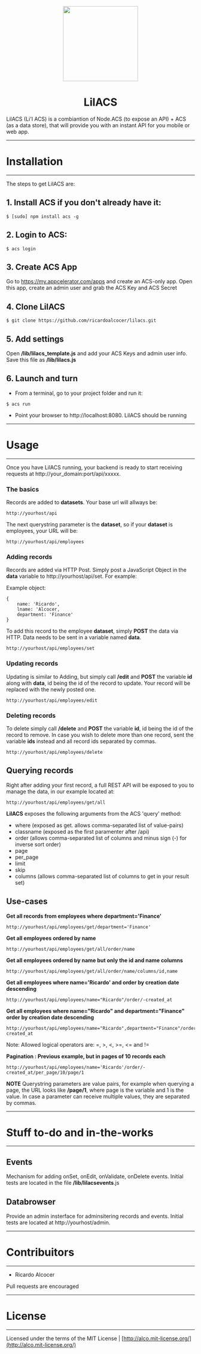 <center><img src="https://raw.github.com/ricardoalcocer/lilacs/master/public/images/retro_flower_1_color_colour_lilac_peace-999px.png" width="200">

<h1>LilACS</h1>

</center>


LilACS (Li'l ACS) is a combiantion of Node.ACS (to expose an API) + ACS (as a data store), that will provide you with an instant API for you mobile or web app.

---
# Installation
---

The steps to get LilACS are:

## 1. Install ACS if you don't already have it: 

```
$ [sudo] npm install acs -g
```

## 2. Login to ACS: 

```
$ acs login
```

## 3. Create ACS App

Go to https://my.appcelerator.com/apps and create an ACS-only app.  Open this app, create an admin user and grab the ACS Key and ACS Secret


## 4. Clone LilACS 

```
$ git clone https://github.com/ricardoalcocer/lilacs.git
```

## 5. Add settings

Open **/lib/lilacs_template.js** and add your ACS Keys and admin user info.  Save this file as **/lib/lilacs.js**

## 6. Launch and turn
* From a terminal, go to your project folder and run it: 

```
$ acs run
```
* Point your browser to http://localhost:8080.  LilACS should be running


---
# Usage
---

Once you have LilACS running, your backend is ready to start receiving requests at http://your_domain:port/api/xxxxx.  

### The basics
Records are added to **datasets**.  Your base url will allways be:

```
http://yourhost/api
```

The next querystring parameter is the **dataset**, so if your **dataset** is employees, your URL will be:

```
http://yourhost/api/employees
```

### Adding records

Records are added via HTTP Post.  Simply post a JavaScript Object in the **data** variable to http://yourhost/api/set.  For example:


Example object:
```
{
	name: 'Ricardo',
	lname: 'Alcocer,
	department: 'Finance'
}
```

To add this record to the employee **dataset**, simply **POST** the data via HTTP.  Data needs to be sent in a variable named **data**.

```
http://yourhost/api/employees/set

```

### Updating records

Updating is similar to Adding, but simply call **/edit** and **POST** the variable **id** along with **data**, id being the id of the record to update.  Your record will be replaced with the newly posted one.

```
http://yourhost/api/employees/edit

```

### Deleting records

To delete simply call **/delete** and **POST** the variable **id**, id being the id of the record to remove.  In case you wish to delete more than one record, sent the variable **ids** instead and all record ids separated by commas.

```
http://yourhost/api/employees/delete

```

## Querying records

Right after adding your first record, a full REST API will be exposed to you to manage the data, in our example located at:

```
http://yourhost/api/employees/get/all
```

**LilACS** exposes the following arguments from the ACS 'query' method:

* where (exposed as get. allows comma-separated list of value-pairs)
* classname (exposed as the first paramenter after /api)
* order (allows comma-separated list of columns and minus sign (-) for inverse sort order)
* page
* per_page
* limit
* skip
* columns (allows comma-separated list of columns to get in your result set)

## Use-cases 

**Get all records from employees where department='Finance'**

```
http://yourhost/api/employees/get/department='Finance'
```
**Get all employees ordered by name**

```
http://yourhost/api/employees/get/all/order/name
```

**Get all employees ordered by name but only the id and name columns**

```
http://yourhost/api/employees/get/all/order/name/columns/id,name
```

**Get all employees where name='Ricardo' and order by creation date descending**

```
http://yourhost/api/employees/name="Ricardo"/order/-created_at
```

**Get all employees where name="Ricardo" and department="Finance" order by creation date descending**

```
http://yourhost/api/employees/name="Ricardo",department="Finance"/order/-created_at
```
Note: Allowed logical operators are: =, >, <, >=, <= and !=

**Pagination : Previous example, but in pages of 10 records each**

```
http://yourhost/api/employees/name='Ricardo'/order/-created_at/per_page/10/page/1
```

**NOTE**
Querystring parameters are value pairs, for example when querying a page, the URL looks like **/page/1**, where page is the variable and 1 is the value.  In case a parameter can receive multiple values, they are separated by commas.

---
# Stuff to-do and in-the-works
---

## Events
Mechanism for adding onSet, onEdit, onValidate, onDelete events.  Initial tests are located in the file **/lib/lilacsevents**.js

## Databrowser
Provide an admin insterface for adminsitering records and events.  Initial tests are located at http://yourhost/admin.

---
# Contribuitors
---

* Ricardo Alcocer

Pull requests are encouraged


---
# License
---

Licensed under the terms of the MIT License | [http://alco.mit-license.org/](http://alco.mit-license.org/)
